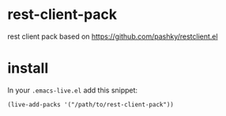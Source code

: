 rest-client-pack
================

rest client pack based on https://github.com/pashky/restclient.el

# install

In your `.emacs-live.el` add this snippet:
```elisp
(live-add-packs '("/path/to/rest-client-pack"))
```
